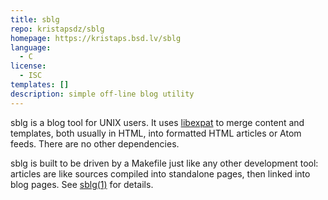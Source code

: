 ```yaml
---
title: sblg
repo: kristapsdz/sblg
homepage: https://kristaps.bsd.lv/sblg
language:
  - C
license:
  - ISC
templates: []
description: simple off-line blog utility
---
```


sblg is a blog tool for UNIX users.
It uses [libexpat](https://expat.sourceforge.net/) to merge content and
templates, both usually in HTML, into formatted HTML articles or Atom
feeds.
There are no other dependencies.

sblg is built to be driven by a Makefile just like any other development
tool: articles are like sources compiled into standalone pages, then
linked into blog pages.
See [sblg(1)](https://kristaps.bsd.lv/sblg/sblg.1.html) for details.
